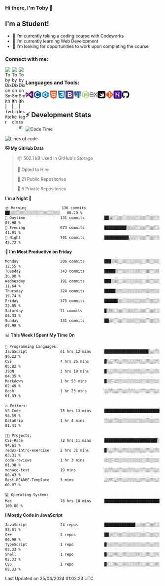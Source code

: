 ### Hi there, I'm Toby 👋

## I'm a Student!
- 🔭 I’m currently taking a coding course with Codeworks
- 🌱 I’m currently learning Web Development
- 💬 I'm looking for opportunities to work upon completing the course

### Connect with me:

[<img align="left" alt="Toby Dixon Smith | Twitter" width="22px" src="https://cdn.jsdelivr.net/npm/simple-icons@v3/icons/twitter.svg" />][twitter]
[<img align="left" alt="Toby Dixon Smith | LinkedIn" width="22px" src="https://cdn.jsdelivr.net/npm/simple-icons@v3/icons/linkedin.svg" />][linkedin]
[<img align="left" alt="Toby Dixon Smith | Instagram" width="22px" src="https://cdn.jsdelivr.net/npm/simple-icons@v3/icons/instagram.svg" />][instagram]

[twitter]: https://twitter.com/TobyDixonSmith1
[instagram]: https://www.instagram.com/toby_ds1/
[linkedin]: https://www.linkedin.com/in/toby-dixon-smith-4734331a3/

<br />

### Languages and Tools:

<img align="left" alt="Visual Studio Code" title="Visual Studio Code" width="26px" src="logos/visualstudio.png" />
<img align="left" alt="C" title="C" width="26px" src="logos/c.png" />
<img align="left" alt="C++" title="C++" width="26px" src="logos/c-plus.png" />
<img align="left" alt="HTML5" title="HTML 5" width="26px" src="logos/html.png" />
<img align="left" alt="CSS3" title="CSS 3" width="26px" src="logos/css3.png" />
<img align="left" alt="BootStrap" title="BootStrap" width="26px" src="logos/bootstrap.png" />
<img align="left" alt="PostgresSQL" title="PostgresSPQ" width="26px" src="logos/postgresql.png" />
<img align="left" alt="Node JS" title="Node JS" width="26px" src="logos/node-js.png" />
<img align="left" alt="Express" title="Express" width="26px" src="logos/express.png" />
<img align="left" alt="Swift" title="Swift" width="26px" src="logos/swift.png" />
<img align="left" alt="Git" title="Git" width="26px" src="logos/git.png" />
<img align="left" alt="Heroku" title="Heroku" width="26px" src="logos/heroku.png" />
<img align="left" alt="GitHub" title="GitHub" width="26px" src="logos/github.png" />
<br />
<br />

## :zap: Development Stats

<!--START_SECTION:waka-->
![Code Time](http://img.shields.io/badge/Code%20Time-486%20hrs%206%20mins-blue)

![Lines of code](https://img.shields.io/badge/From%20Hello%20World%20I%27ve%20Written-1.6%20million%20lines%20of%20code-blue)

**🐱 My GitHub Data** 

> 📦 502.1 kB Used in GitHub's Storage 
 > 
> 💼 Opted to Hire
 > 
> 📜 21 Public Repositories 
 > 
> 🔑 6 Private Repositories 
 > 
**I'm a Night 🦉** 

```text
🌞 Morning                136 commits         ██░░░░░░░░░░░░░░░░░░░░░░░   08.29 % 
🌆 Daytime                131 commits         ██░░░░░░░░░░░░░░░░░░░░░░░   07.98 % 
🌃 Evening                673 commits         ██████████░░░░░░░░░░░░░░░   41.01 % 
🌙 Night                  701 commits         ███████████░░░░░░░░░░░░░░   42.72 % 
```
📅 **I'm Most Productive on Friday** 

```text
Monday                   206 commits         ███░░░░░░░░░░░░░░░░░░░░░░   12.55 % 
Tuesday                  343 commits         █████░░░░░░░░░░░░░░░░░░░░   20.90 % 
Wednesday                191 commits         ███░░░░░░░░░░░░░░░░░░░░░░   11.64 % 
Thursday                 324 commits         █████░░░░░░░░░░░░░░░░░░░░   19.74 % 
Friday                   375 commits         ██████░░░░░░░░░░░░░░░░░░░   22.85 % 
Saturday                 71 commits          █░░░░░░░░░░░░░░░░░░░░░░░░   04.33 % 
Sunday                   131 commits         ██░░░░░░░░░░░░░░░░░░░░░░░   07.98 % 
```


📊 **This Week I Spent My Time On** 

```text
💬 Programming Languages: 
JavaScript               61 hrs 12 mins      ████████████████████░░░░░   80.22 % 
CSS                      4 hrs 26 mins       █░░░░░░░░░░░░░░░░░░░░░░░░   05.82 % 
JSON                     3 hrs 19 mins       █░░░░░░░░░░░░░░░░░░░░░░░░   04.35 % 
Markdown                 1 hr 53 mins        █░░░░░░░░░░░░░░░░░░░░░░░░   02.49 % 
Bash                     1 hr 23 mins        ░░░░░░░░░░░░░░░░░░░░░░░░░   01.83 % 

🔥 Editors: 
VS Code                  75 hrs 13 mins      █████████████████████████   98.59 % 
DataGrip                 1 hr 4 mins         ░░░░░░░░░░░░░░░░░░░░░░░░░   01.41 % 

🐱‍💻 Projects: 
CSS-Race                 72 hrs 11 mins      ████████████████████████░   94.61 % 
redux-intro-exercise     2 hrs 31 mins       █░░░░░░░░░░░░░░░░░░░░░░░░   03.31 % 
code-reviews             1 hr 3 mins         ░░░░░░░░░░░░░░░░░░░░░░░░░   01.38 % 
monaco-test              19 mins             ░░░░░░░░░░░░░░░░░░░░░░░░░   00.43 % 
Best-README-Template     3 mins              ░░░░░░░░░░░░░░░░░░░░░░░░░   00.07 % 

💻 Operating System: 
Mac                      76 hrs 18 mins      █████████████████████████   100.00 % 
```

**I Mostly Code in JavaScript** 

```text
JavaScript               24 repos            ██████████████░░░░░░░░░░░   55.81 % 
C++                      3 repos             ██░░░░░░░░░░░░░░░░░░░░░░░   06.98 % 
TypeScript               1 repo              █░░░░░░░░░░░░░░░░░░░░░░░░   02.33 % 
Shell                    1 repo              █░░░░░░░░░░░░░░░░░░░░░░░░   02.33 % 
CSS                      1 repo              █░░░░░░░░░░░░░░░░░░░░░░░░   02.33 % 
```




 Last Updated on 25/04/2024 01:02:23 UTC
<!--END_SECTION:waka-->
